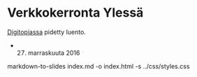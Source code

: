 # Verkkokerronta Ylessä

[Digitopiassa](http://digitopia.turkuamk.fi/tapahtuma/279/) pidetty luento.

* 27. marraskuuta 2016

markdown-to-slides index.md -o index.html -s ../css/styles.css